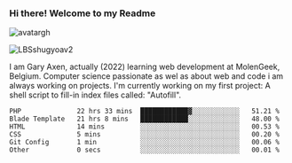 ### Hi there! Welcome to my Readme 
![avatargh](https://user-images.githubusercontent.com/22075644/164934471-9e8af8ff-56fa-42c4-8061-5c7410433886.png)

![LBSshugyoav2](https://user-images.githubusercontent.com/22075644/164934218-25b846e8-bf56-4a0e-bd88-ab444310d7a8.png)



I am Gary Axen, actually (2022) learning web development at MolenGeek, Belgium.
Computer science passionate as wel as about web and code i am always working on projects.
I'm currently working on my first project: A shell script to fill-in index files called: "Autofill". 
<!--START_SECTION:waka-->

```text
PHP              22 hrs 33 mins  ████████████▓░░░░░░░░░░░░   51.21 %
Blade Template   21 hrs 8 mins   ████████████░░░░░░░░░░░░░   48.00 %
HTML             14 mins         ░░░░░░░░░░░░░░░░░░░░░░░░░   00.53 %
CSS              5 mins          ░░░░░░░░░░░░░░░░░░░░░░░░░   00.20 %
Git Config       1 min           ░░░░░░░░░░░░░░░░░░░░░░░░░   00.06 %
Other            0 secs          ░░░░░░░░░░░░░░░░░░░░░░░░░   00.01 %
```

<!--END_SECTION:waka-->

<!--
**LeBigSky/LebigSky** is a ✨ _special_ ✨ repository because its `README.md` (this file) appears on your GitHub profile.


as to get you started:

- 🔭 I’m currently working on ...
- 🌱 I’m currently learning ...
- 👯 I’m looking to collaborate on ...
- 🤔 I’m looking for help with ...
- 💬 Ask me about ...
- 📫 How to reach me: ...
- 😄 Pronouns: ...
- ⚡ Fun fact: ...
-->
